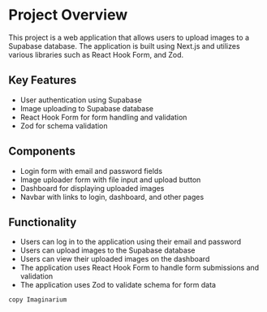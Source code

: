 # Project Overview

This project is a web application that allows users to upload images to a Supabase database. The application is built using Next.js and utilizes various libraries such as React Hook Form, and Zod.

## Key Features

- User authentication using Supabase
- Image uploading to Supabase database
- React Hook Form for form handling and validation
- Zod for schema validation

## Components

- Login form with email and password fields
- Image uploader form with file input and upload button
- Dashboard for displaying uploaded images
- Navbar with links to login, dashboard, and other pages

## Functionality

- Users can log in to the application using their email and password
- Users can upload images to the Supabase database
- Users can view their uploaded images on the dashboard
- The application uses React Hook Form to handle form submissions and validation
- The application uses Zod to validate schema for form data

```bash
copy Imaginarium
```